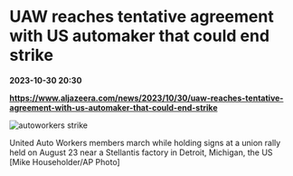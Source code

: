 # UAW reaches tentative agreement with US automaker that could end strike

**2023-10-30 20:30**

**https://www.aljazeera.com/news/2023/10/30/uaw-reaches-tentative-agreement-with-us-automaker-that-could-end-strike**

![autoworkers strike](https://www.aljazeera.com/wp-content/uploads/2023/09/AP23235765695912-1694970152.jpg?resize=770%2C513&quality=80)

United Auto Workers members march while holding signs at a union rally held on August 23 near a Stellantis factory in Detroit, Michigan, the US \[Mike Householder/AP Photo\]